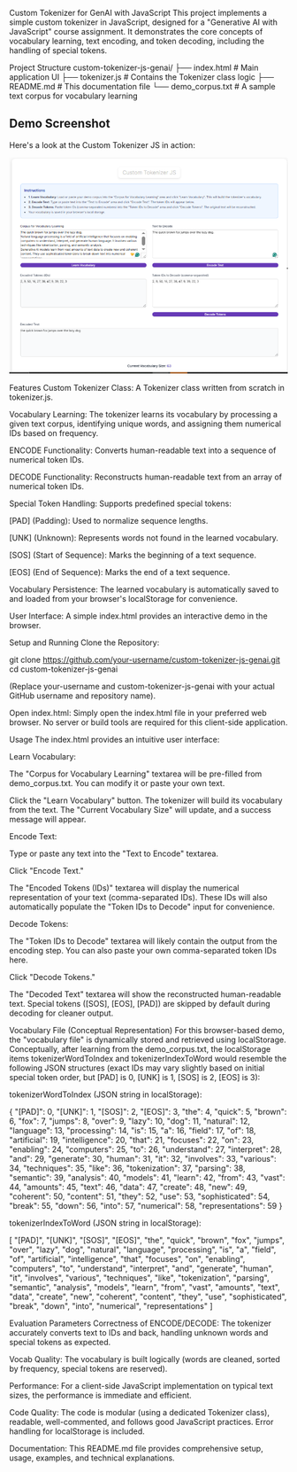 Custom Tokenizer for GenAI with JavaScript
This project implements a simple custom tokenizer in JavaScript, designed for a "Generative AI with JavaScript" course assignment. It demonstrates the core concepts of vocabulary learning, text encoding, and token decoding, including the handling of special tokens.

Project Structure
custom-tokenizer-js-genai/
├── index.html          # Main application UI
├── tokenizer.js        # Contains the Tokenizer class logic
├── README.md           # This documentation file
└── demo_corpus.txt     # A sample text corpus for vocabulary learning

## Demo Screenshot

Here's a look at the Custom Tokenizer JS in action:

![Custom Tokenizer JS Demo](demo-screenshot.png)

Features
Custom Tokenizer Class: A Tokenizer class written from scratch in tokenizer.js.

Vocabulary Learning: The tokenizer learns its vocabulary by processing a given text corpus, identifying unique words, and assigning them numerical IDs based on frequency.

ENCODE Functionality: Converts human-readable text into a sequence of numerical token IDs.

DECODE Functionality: Reconstructs human-readable text from an array of numerical token IDs.

Special Token Handling: Supports predefined special tokens:

[PAD] (Padding): Used to normalize sequence lengths.

[UNK] (Unknown): Represents words not found in the learned vocabulary.

[SOS] (Start of Sequence): Marks the beginning of a text sequence.

[EOS] (End of Sequence): Marks the end of a text sequence.

Vocabulary Persistence: The learned vocabulary is automatically saved to and loaded from your browser's localStorage for convenience.

User Interface: A simple index.html provides an interactive demo in the browser.

Setup and Running
Clone the Repository:

git clone https://github.com/your-username/custom-tokenizer-js-genai.git
cd custom-tokenizer-js-genai

(Replace your-username and custom-tokenizer-js-genai with your actual GitHub username and repository name).

Open index.html: Simply open the index.html file in your preferred web browser. No server or build tools are required for this client-side application.

Usage
The index.html provides an intuitive user interface:

Learn Vocabulary:

The "Corpus for Vocabulary Learning" textarea will be pre-filled from demo_corpus.txt. You can modify it or paste your own text.

Click the "Learn Vocabulary" button. The tokenizer will build its vocabulary from the text. The "Current Vocabulary Size" will update, and a success message will appear.

Encode Text:

Type or paste any text into the "Text to Encode" textarea.

Click "Encode Text."

The "Encoded Tokens (IDs)" textarea will display the numerical representation of your text (comma-separated IDs). These IDs will also automatically populate the "Token IDs to Decode" input for convenience.

Decode Tokens:

The "Token IDs to Decode" textarea will likely contain the output from the encoding step. You can also paste your own comma-separated token IDs here.

Click "Decode Tokens."

The "Decoded Text" textarea will show the reconstructed human-readable text. Special tokens ([SOS], [EOS], [PAD]) are skipped by default during decoding for cleaner output.

Vocabulary File (Conceptual Representation)
For this browser-based demo, the "vocabulary file" is dynamically stored and retrieved using localStorage. Conceptually, after learning from the demo_corpus.txt, the localStorage items tokenizerWordToIndex and tokenizerIndexToWord would resemble the following JSON structures (exact IDs may vary slightly based on initial special token order, but [PAD] is 0, [UNK] is 1, [SOS] is 2, [EOS] is 3):

tokenizerWordToIndex (JSON string in localStorage):

{
  "[PAD]": 0,
  "[UNK]": 1,
  "[SOS]": 2,
  "[EOS]": 3,
  "the": 4,
  "quick": 5,
  "brown": 6,
  "fox": 7,
  "jumps": 8,
  "over": 9,
  "lazy": 10,
  "dog": 11,
  "natural": 12,
  "language": 13,
  "processing": 14,
  "is": 15,
  "a": 16,
  "field": 17,
  "of": 18,
  "artificial": 19,
  "intelligence": 20,
  "that": 21,
  "focuses": 22,
  "on": 23,
  "enabling": 24,
  "computers": 25,
  "to": 26,
  "understand": 27,
  "interpret": 28,
  "and": 29,
  "generate": 30,
  "human": 31,
  "it": 32,
  "involves": 33,
  "various": 34,
  "techniques": 35,
  "like": 36,
  "tokenization": 37,
  "parsing": 38,
  "semantic": 39,
  "analysis": 40,
  "models": 41,
  "learn": 42,
  "from": 43,
  "vast": 44,
  "amounts": 45,
  "text": 46,
  "data": 47,
  "create": 48,
  "new": 49,
  "coherent": 50,
  "content": 51,
  "they": 52,
  "use": 53,
  "sophisticated": 54,
  "break": 55,
  "down": 56,
  "into": 57,
  "numerical": 58,
  "representations": 59
}

tokenizerIndexToWord (JSON string in localStorage):

[
  "[PAD]", "[UNK]", "[SOS]", "[EOS]", "the", "quick", "brown", "fox", "jumps", "over",
  "lazy", "dog", "natural", "language", "processing", "is", "a", "field", "of",
  "artificial", "intelligence", "that", "focuses", "on", "enabling", "computers",
  "to", "understand", "interpret", "and", "generate", "human", "it", "involves",
  "various", "techniques", "like", "tokenization", "parsing", "semantic", "analysis",
  "models", "learn", "from", "vast", "amounts", "text", "data", "create", "new",
  "coherent", "content", "they", "use", "sophisticated", "break", "down", "into",
  "numerical", "representations"
]

Evaluation Parameters
Correctness of ENCODE/DECODE: The tokenizer accurately converts text to IDs and back, handling unknown words and special tokens as expected.

Vocab Quality: The vocabulary is built logically (words are cleaned, sorted by frequency, special tokens are reserved).

Performance: For a client-side JavaScript implementation on typical text sizes, the performance is immediate and efficient.

Code Quality: The code is modular (using a dedicated Tokenizer class), readable, well-commented, and follows good JavaScript practices. Error handling for localStorage is included.

Documentation: This README.md file provides comprehensive setup, usage, examples, and technical explanations.
